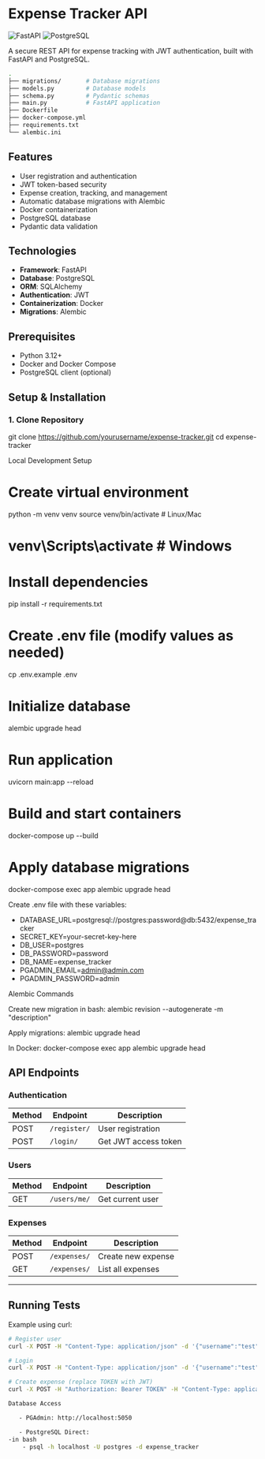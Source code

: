 # Expense Tracker API

![FastAPI](https://img.shields.io/badge/FastAPI-005571?style=for-the-badge&logo=fastapi)
![PostgreSQL](https://img.shields.io/badge/PostgreSQL-316192?style=for-the-badge&logo=postgresql&logoColor=white)

A secure REST API for expense tracking with JWT authentication, built with FastAPI and PostgreSQL.
```bash
.
├── migrations/       # Database migrations
├── models.py         # Database models
├── schema.py         # Pydantic schemas
├── main.py           # FastAPI application
├── Dockerfile
├── docker-compose.yml
├── requirements.txt
└── alembic.ini
```

## Features

- User registration and authentication
- JWT token-based security
- Expense creation, tracking, and management
- Automatic database migrations with Alembic
- Docker containerization
- PostgreSQL database
- Pydantic data validation

## Technologies

- **Framework**: FastAPI
- **Database**: PostgreSQL
- **ORM**: SQLAlchemy
- **Authentication**: JWT
- **Containerization**: Docker
- **Migrations**: Alembic

## Prerequisites

- Python 3.12+
- Docker and Docker Compose
- PostgreSQL client (optional)

## Setup & Installation

### 1. Clone Repository
git clone https://github.com/yourusername/expense-tracker.git
cd expense-tracker


Local Development Setup
# Create virtual environment
python -m venv venv
source venv/bin/activate  # Linux/Mac
# venv\Scripts\activate  # Windows

# Install dependencies
pip install -r requirements.txt

# Create .env file (modify values as needed)
cp .env.example .env

# Initialize database
alembic upgrade head

# Run application
uvicorn main:app --reload

# Build and start containers
docker-compose up --build

# Apply database migrations
docker-compose exec app alembic upgrade head

Create .env file with these variables:

- DATABASE_URL=postgresql://postgres:password@db:5432/expense_tracker
- SECRET_KEY=your-secret-key-here
- DB_USER=postgres
- DB_PASSWORD=password
- DB_NAME=expense_tracker
- PGADMIN_EMAIL=admin@admin.com
- PGADMIN_PASSWORD=admin

Alembic Commands

Create new migration in bash:
alembic revision --autogenerate -m "description"

Apply migrations:
alembic upgrade head

In Docker:
docker-compose exec app alembic upgrade head

## API Endpoints

### Authentication
| Method | Endpoint    | Description          |
|--------|-------------|----------------------|
| POST   | `/register/` | User registration    |
| POST   | `/login/`    | Get JWT access token |

### Users
| Method | Endpoint       | Description          |
|--------|----------------|----------------------|
| GET    | `/users/me/`   | Get current user     |

### Expenses
| Method | Endpoint       | Description          |
|--------|----------------|----------------------|
| POST   | `/expenses/`   | Create new expense   |
| GET    | `/expenses/`   | List all expenses    |

---

## Running Tests

Example using curl:
```bash
# Register user
curl -X POST -H "Content-Type: application/json" -d '{"username":"test","email":"test@example.com","password":"testpass"}' http://localhost:8000/register/

# Login
curl -X POST -H "Content-Type: application/json" -d '{"username":"test","password":"testpass"}' http://localhost:8000/login/

# Create expense (replace TOKEN with JWT)
curl -X POST -H "Authorization: Bearer TOKEN" -H "Content-Type: application/json" -d '{"description":"Groceries","amount":75.50,"category":"food","expense_date":"2023-08-15T12:00:00"}' http://localhost:8000/expenses/

Database Access

   - PGAdmin: http://localhost:5050

   - PostgreSQL Direct:
-in bash
    - psql -h localhost -U postgres -d expense_tracker

